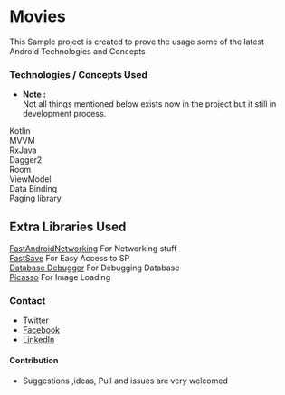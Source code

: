 # Movies

This Sample project is created to prove the usage some of the latest Android Technologies and Concepts

### Technologies / Concepts Used
* **Note :** <br />
Not all things mentioned below exists now in the project but it still in development process.

Kotlin <br />
MVVM <br />
RxJava <br />
Dagger2 <br />
Room <br />
ViewModel <br />
Data Binding <br />
Paging library <br />

## Extra Libraries Used
[FastAndroidNetworking](https://github.com/amitshekhariitbhu/Fast-Android-Networking) For Networking stuff <br />
[FastSave](https://github.com/yehiahd/FastSave-Android) For Easy Access to SP <br />
[Database Debugger](https://github.com/amitshekhariitbhu/Android-Debug-Database) For Debugging Database <br />
[Picasso](https://github.com/square/picasso) For Image Loading <br />

### Contact
- [Twitter](https://twitter.com/YehiaHd)
- [Facebook](https://www.facebook.com/yehia.hd)
- [LinkedIn](https://www.linkedin.com/in/yehiahd/)

#### Contribution
- Suggestions ,ideas, Pull and issues are very welcomed

